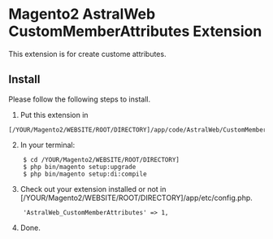 # Magento2 AstralWeb CustomMemberAttributes Extension

This extension is for create custome attributes.

## Install
Please follow the following steps to install.

1. Put this extension in 
```text
[/YOUR/Magento2/WEBSITE/ROOT/DIRECTORY]/app/code/AstralWeb/CustomMemberAttributes
```

2. In your terminal:
```text
    $ cd /YOUR/Magento2/WEBSITE/ROOT/DIRECTORY]
    $ php bin/magento setup:upgrade
    $ php bin/magento setup:di:compile
```    

3. Check out your extension installed or not in [/YOUR/Magento2/WEBSITE/ROOT/DIRECTORY]/app/etc/config.php.
```text
    'AstralWeb_CustomMemberAttributes' => 1,
```

4. Done.
